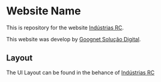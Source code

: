 # Website Name

This is repository for the website [Indústrias RC](https://industriasrc.com.br "Indústrias RC").

This website was develop by [Goognet Solução Digital](https://goognet.com.br "Agência Especializada em Marketing Digital").

## Layout

The UI Layout can be found in the behance of [Indústrias RC](https://www.behance.net/gallery/132031213/Website-Industrias-RC "Indústrias RC")
